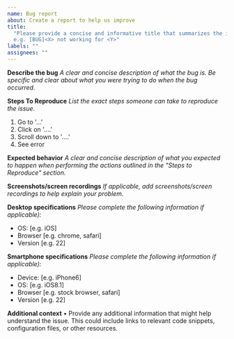 ```yaml
---
name: Bug report
about: Create a report to help us improve
title:
  "Please provide a concise and informative title that summarizes the issue:
  e.g. [BUG]<X> not working for <Y>"
labels: ""
assignees: ""
---
```


**Describe the bug**
_A clear and concise description of what the bug is. Be specific and clear about what you were trying to do when the bug occurred._

**Steps To Reproduce**
_List the exact steps someone can take to reproduce the issue._

1. Go to '...'
2. Click on '....'
3. Scroll down to '....'
4. See error

**Expected behavior**
_A clear and concise description of what you expected to happen when performing the actions outlined in the "Steps to Reproduce" section._

**Screenshots/screen recordings**
_If applicable, add screenshots/screen recordings to help explain your problem._

**Desktop specifications**
_Please complete the following information if applicable):_

- OS: [e.g. iOS]
- Browser [e.g. chrome, safari]
- Version [e.g. 22]

**Smartphone specifications**
_Please complete the following information if applicable):_

- Device: [e.g. iPhone6]
- OS: [e.g. iOS8.1]
- Browser [e.g. stock browser, safari]
- Version [e.g. 22]

**Additional context**
• Provide any additional information that might help understand the issue. This could include links to relevant code snippets, configuration files, or other resources.
